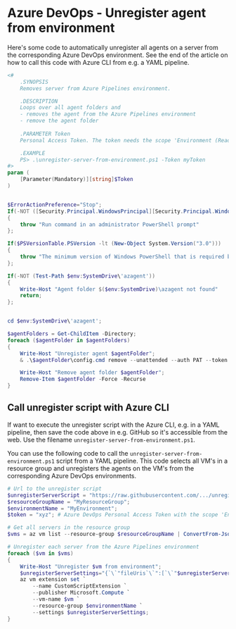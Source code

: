 # Azure DevOps - Unregister agent from environment

Here's some code to automatically unregister all agents on a server from the corresponding Azure DevOps environment. See the end of the article on how to call this code with Azure CLI from e.g. a YAML pipeline.

```powershell
<#
    .SYNOPSIS
    Removes server from Azure Pipelines environment.

    .DESCRIPTION
    Loops over all agent folders and
    - removes the agent from the Azure Pipelines environment
    - remove the agent folder
    
    .PARAMETER Token
    Personal Access Token. The token needs the scope 'Environment (Read & manage)' in Azure DevOps.

    .EXAMPLE
    PS> .\unregister-server-from-environment.ps1 -Token myToken
#>
param (
    [Parameter(Mandatory)][string]$Token
)


$ErrorActionPreference="Stop";
If(-NOT ([Security.Principal.WindowsPrincipal][Security.Principal.WindowsIdentity]::GetCurrent() ).IsInRole( [Security.Principal.WindowsBuiltInRole] "Administrator"))
{
    throw "Run command in an administrator PowerShell prompt"
};

If($PSVersionTable.PSVersion -lt (New-Object System.Version("3.0")))
{
    throw "The minimum version of Windows PowerShell that is required by the script (3.0) does not match the currently running version of Windows PowerShell."
};

If(-NOT (Test-Path $env:SystemDrive\'azagent'))
{
    Write-Host "Agent folder $($env:SystemDrive)\azagent not found"
    return;
};


cd $env:SystemDrive\'azagent';

$agentFolders = Get-ChildItem -Directory;
foreach ($agentFolder in $agentFolders)
{
    Write-Host "Unregister agent $agentFolder";
    & .\$agentFolder\config.cmd remove --unattended --auth PAT --token $Token;

    Write-Host "Remove agent folder $agentFolder";
    Remove-Item $agentFolder -Force -Recurse
}
```

## Call unregister script with Azure CLI

If want to execute the unregister script with the Azure CLI, e.g. in a YAML pipeline, then save the code above in e.g. GitHub so it's accessible from the web. Use the filename `unregister-server-from-environment.ps1`.

You can use the following code to call the `unregister-server-from-environment.ps1` script from a YAML pipeline. This code selects all VM's in a resource group and unregisters the agents on the VM's from the corresponding Azure DevOps environments.

```powershell
# Url to the unregister script
$unregisterServerScript = "https://raw.githubusercontent.com/.../unregister-server-from-environment.ps1";
$resourceGroupName = "MyResourceGroup";
$environmentName = "MyEnvironment";
$token = "xyz"; # Azure DevOps Personal Access Token with the scope 'Environment (Read & manage)'

# Get all servers in the resource group
$vms = az vm list --resource-group $resourceGroupName | ConvertFrom-Json | Select-Object -ExpandProperty name;

# Unregister each server from the Azure Pipelines environment
foreach ($vm in $vms)
{
    Write-Host "Unregister $vm from environment";
    $unregisterServerSettings="{`\`"fileUris`\`":[`\`"$unregisterServerScript`\`"], `\`"commandToExecute`\`":`\`"powershell.exe ./unregister-server-from-environment.ps1 -Token '$token'`\`"}";
    az vm extension set `
        --name CustomScriptExtension `
        --publisher Microsoft.Compute `
        --vm-name $vm `
        --resource-group $environmentName `
        --settings $unregisterServerSettings;
}

```